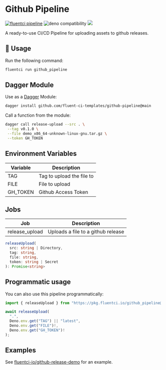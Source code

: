 # Github Pipeline

[![fluentci pipeline](https://img.shields.io/badge/dynamic/json?label=pkg.fluentci.io&labelColor=%23000&color=%23460cf1&url=https%3A%2F%2Fapi.fluentci.io%2Fv1%2Fpipeline%2Fgithub_pipeline&query=%24.version)](https://pkg.fluentci.io/github_pipeline)
![deno compatibility](https://shield.deno.dev/deno/^1.37)
[![](https://img.shields.io/codecov/c/gh/fluent-ci-templates/github-pipeline)](https://codecov.io/gh/fluent-ci-templates/github-pipeline)

A ready-to-use CI/CD Pipeline for uploading assets to github releases.

## 🚀 Usage

Run the following command:

```bash
fluentci run github_pipeline
```

## Dagger Module

Use as a [Dagger](https://dagger.io) Module:

```bash
dagger install github.com/fluent-ci-templates/github-pipeline@main
```

Call a function from the module:

```bash
dagger call release-upload --src . \
 --tag v0.1.0 \
 --file demo_x86_64-unknown-linux-gnu.tar.gz \
 --token GH_TOKEN
```

## Environment Variables

| Variable              | Description                   |
|-----------------------|-------------------------------|
| TAG                   | Tag to upload the file to     |
| FILE                  | File to upload                |
| GH_TOKEN              | Github Access Token           |


## Jobs

| Job            | Description                                                |
|----------------|------------------------------------------------------------|
| release_upload | Uploads a file to a github release                         |

```typescript
releaseUpload(
  src: string | Directory,
  tag: string,
  file: string,
  token: string | Secret
): Promise<string>
```

## Programmatic usage

You can also use this pipeline programmatically:

```typescript
import { releaseUpload } from "https://pkg.fluentci.io/github_pipeline@v0.4.3/mod.ts";

await releaseUpload(
  ".",
  Deno.env.get("TAG") || "latest",
  Deno.env.get("FILE")!,
  Deno.env.get("GH_TOKEN")!
);
```

## Examples

See [fluentci-io/github-release-demo](https://github.com/fluentci-io/github-release-demo) for an example.
